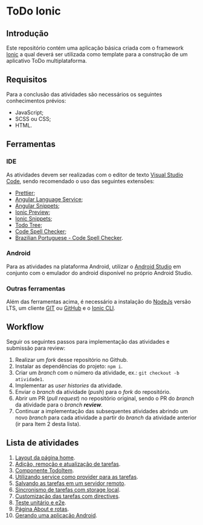 # ToDo Ionic

## Introdução

Este repositório contém uma aplicação básica criada com o framework [Ionic](https://ionicframework.com/docs/) a qual deverá ser utilizada como template para a construção de um aplicativo ToDo multiplataforma.

## Requisitos

Para a conclusão das atividades são necessários os seguintes conhecimentos prévios:

- JavaScript;
- SCSS ou CSS;
- HTML.

## Ferramentas

### IDE

As atividades devem ser realizadas com o editor de texto [Visual Studio Code](https://code.visualstudio.com/), sendo recomendado o uso das seguintes extensões:

- [Prettier](https://marketplace.visualstudio.com/items?itemName=esbenp.prettier-vscode);
- [Angular Language Service](https://marketplace.visualstudio.com/items?itemName=Angular.ng-template);
- [Angular Snippets](https://marketplace.visualstudio.com/items?itemName=johnpapa.Angular2);
- [Ionic Preview](https://marketplace.visualstudio.com/items?itemName=ionic-preview.ionic-preview);
- [Ionic Snippets](https://marketplace.visualstudio.com/items?itemName=fivethree.vscode-ionic-snippets);
- [Todo Tree](https://marketplace.visualstudio.com/items?itemName=Gruntfuggly.todo-tree);
- [Code Spell Checker](https://marketplace.visualstudio.com/items?itemName=streetsidesoftware.code-spell-checker);
- [Brazilian Portuguese - Code Spell Checker](https://marketplace.visualstudio.com/items?itemName=streetsidesoftware.code-spell-checker-portuguese-brazilian).

### Android

Para as atividades na plataforma Android, utilizar o [Android Studio](https://developer.android.com/studio) em conjunto com o emulador do android disponível no próprio Android Studio.

### Outras ferramentas

Além das ferramentas acima, é necessário a instalação do [NodeJs](https://nodejs.org/en/) versão LTS, um cliente [GIT](https://git-scm.com/) ou [GitHub](https://desktop.github.com/) e o [Ionic CLI](https://ionicframework.com/docs/cli).

## Workflow

Seguir os seguintes passos para implementação das atividades e submissão para review:

1. Realizar um _fork_ desse repositório no Github.
2. Instalar as dependências do projeto: `npm i`.
3. Criar um _branch_ com o número da atividade, ex.: `git checkout -b atividade1`.
4. Implementar as _user histories_ da atividade.
5. Enviar o _branch_ da atividade (_push_) para o _fork_ do repositório.
6. Abrir um PR (_pull request_) no repositório original, sendo o PR do _branch_ da atividade para o _branch_ **_review_**.
7. Continuar a implementação das subsequentes atividades abrindo um novo _branch_ para cada atividade a partir do _branch_ da atividade anterior (ir para Item 2 desta lista).

## Lista de atividades

1. [Layout da página home](ATIVIDADE1.md).
2. [Adição, remoção e atualização de tarefas](ATIVIDADE2.md).
3. [Componente TodoItem](ATIVIDADE3.md).
4. [Utilizando service como provider para as tarefas](ATIVIDADE3.md).
5. [Salvando as tarefas em um servidor remoto](ATIVIDADE5.md).
6. [Sincronismo de tarefas com storage local](ATIVIDADE6.md).
7. [Customização das tarefas com directives](ATIVIDADE7.md).
8. [Teste unitário e e2e](ATIVIDADE8.md).
9. [Página About e rotas](ATIVIDADE9.md).
10. [Gerando uma aplicação Android](ATIVIDADE10.md).
